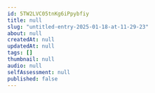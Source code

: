 ```yaml
---
id: 5TW2LVC05tnKg6iPpybfiy
title: null
slug: "untitled-entry-2025-01-18-at-11-29-23"
about: null
createdAt: null
updatedAt: null
tags: []
thumbnail: null
audio: null
selfAssessment: null
published: false
---
```

